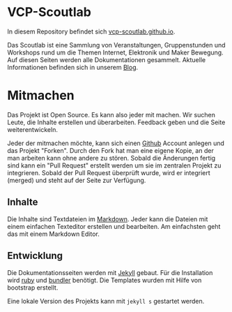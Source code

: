# VCP-Scoutlab

<!--  TODO: Slack link -->

In diesem Repository befindet sich [vcp-scoutlab.github.io](http://vcp-scoutlab.github.io).

Das Scoutlab ist eine Sammlung von Veranstaltungen, Gruppenstunden und Workshops rund um die Themen Internet, Elektronik und Maker Bewegung. Auf diesen Seiten werden alle Dokumentationen gesammelt. Aktuelle Informationen befinden sich in unserem [Blog](https://scoutlab.de).

# Mitmachen

Das Projekt ist Open Source. Es kann also jeder mit machen. Wir suchen Leute, die Inhalte erstellen und überarbeiten. Feedback geben und die Seite weiterentwickeln.

Jeder der mitmachen möchte, kann sich einen [Github](https://github.com) Account anlegen und das Projekt "Forken". Durch den Fork hat man eine eigene Kopie, an der man arbeiten kann ohne andere zu stören. Sobald die Änderungen fertig sind kann ein "Pull Request" erstellt werden um sie im zentralen Projekt zu integrieren. Sobald der Pull Request überprüft wurde, wird er integriert (merged) und steht auf der Seite zur Verfügung.

## Inhalte

Die Inhalte sind Textdateien im [Markdown](https://daringfireball.net/projects/markdown/syntax). Jeder kann die Dateien mit einem einfachen Texteditor erstellen und bearbeiten. Am einfachsten geht das mit einem Markdown Editor.

## Entwicklung

Die Dokumentationsseiten werden mit [Jekyll](http://jekyllrb.com/) gebaut. Für die Installation wird [ruby](https://www.ruby-lang.org/en/) und  [bundler](http://bundler.io/) benötigt. Die Templates wurden mit Hilfe von bootstrap erstellt.

Eine lokale Version des Projekts kann mit ```jekyll s``` gestartet werden.
